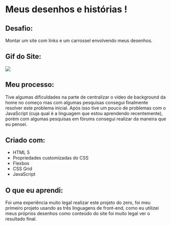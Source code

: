 #  Meus desenhos e histórias !

## Desafio:

Montar um site com links e um carrossel envolvendo meus desenhos.

## Gif do Site:

![](https://github.com/samuraijm/myDrawingSite/blob/main/myDrawingSite.gif)

## Meu processo:

Tive algumas dificuldades na parte de centralizar o vídeo de background da home no começo mas com algumas pesquisas consegui finalmente resolver este problema inicial.
Após isso tive um pouco de problemas com o JavaScript (cuja qual é a linguagem que estou aprendendo recentemente), porém com algumas pesquisas em fórums consegui realizar da maneira que eu pensei.

## Criado com:

+ HTML 5
+ Propriedades customizadas do CSS
+ Flexbox
+ CSS Grid
+ JavaScript

## O que eu aprendi:

Foi uma experiência muito legal realizar este projeto do zero, foi meu primeiro projeto usando as três linguagens de front-end, como eu utilizei meus próprios desenhos como conteúdo do site foi muito legal ver o resultado final.



